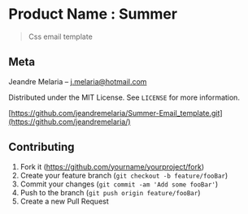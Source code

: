 # Product Name : Summer 
> Css email template

## Meta

Jeandre Melaria – j.melaria@hotmail.com

Distributed under the MIT License. See ``LICENSE`` for more information.

[https://github.com/jeandremelaria/Summer-Email_template.git](https://github.com/jeandremelaria/)

## Contributing

1. Fork it (<https://github.com/yourname/yourproject/fork>)
2. Create your feature branch (`git checkout -b feature/fooBar`)
3. Commit your changes (`git commit -am 'Add some fooBar'`)
4. Push to the branch (`git push origin feature/fooBar`)
5. Create a new Pull Request